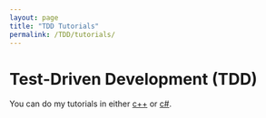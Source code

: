 ```yaml
---
layout: page
title: "TDD Tutorials"
permalink: /TDD/tutorials/
---
```


# Test-Driven Development (TDD)

You can do my tutorials in either [c++](cpp) or [c#](csharp).
